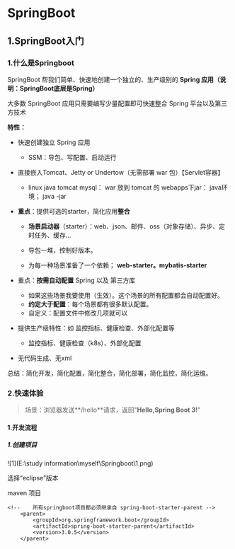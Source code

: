 # SpringBoot

## 1.SpringBoot入门

### 1.什么是Springboot

SpringBoot 帮我们简单、快速地创建一个独立的、生产级别的 **Spring 应用（说明：SpringBoot底层是Spring）**

大多数 SpringBoot 应用只需要编写少量配置即可快速整合 Spring 平台以及第三方技术

**特性：**

- 快速创建独立 Spring 应用

  - SSM：导包、写配置、启动运行

- 直接嵌入Tomcat、Jetty or Undertow（无需部署 war 包）【Servlet容器】

  - linux  java tomcat mysql： war 放到 tomcat 的 webapps下jar： java环境；  java -jar

- **重点**：提供可选的starter，简化应用**整合**

  - **场景启动器**（starter）：web、json、邮件、oss（对象存储）、异步、定时任务、缓存...

  - 导包一堆，控制好版本。

  - 为每一种场景准备了一个依赖； **web-starter。mybatis-starter**

- 重点：**按需自动配置** Spring 以及 第三方库

  - 如果这些场景我要使用（生效）。这个场景的所有配置都会自动配置好。
  - **约定大于配置**：每个场景都有很多默认配置。
  - 自定义：配置文件中修改几项就可以

- 提供生产级特性：如 监控指标、健康检查、外部化配置等

  - 监控指标、健康检查（k8s）、外部化配置

- 无代码生成、无xml

总结：简化开发，简化配置，简化整合，简化部署，简化监控，简化运维。

### 2.快速体验

> 场景：浏览器发送**/hello**请求，返回"**Hello,Spring Boot 3!**"

#### 1.开发流程

##### 1.创建项目

![1](E:\study information\myself\Springboot\1.png)

选择“eclipse”版本

maven 项目

```
<!--    所有springboot项目都必须继承自 spring-boot-starter-parent -->
    <parent>
        <groupId>org.springframework.boot</groupId>
        <artifactId>spring-boot-starter-parent</artifactId>
        <version>3.0.5</version>
    </parent>
```

